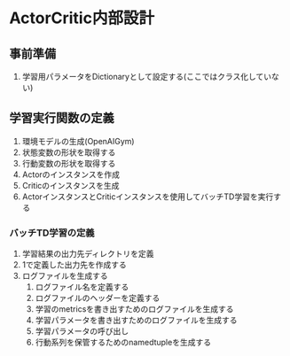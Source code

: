# ActorCritic内部設計

## 事前準備

1. 学習用パラメータをDictionaryとして設定する(ここではクラス化していない)

## 学習実行関数の定義

1. 環境モデルの生成(OpenAIGym)
2. 状態変数の形状を取得する
3. 行動変数の形状を取得する
4. Actorのインスタンスを作成
5. Criticのインスタンスを生成
6. ActorインスタンスとCriticインスタンスを使用してバッチTD学習を実行する

### バッチTD学習の定義

1. 学習結果の出力先ディレクトリを定義
2. 1で定義した出力先を作成する
3. ログファイルを生成する
    1. ログファイル名を定義する
    2. ログファイルのヘッダーを定義する
    3. 学習のmetricsを書き出すためのログファイルを生成する
    4. 学習パラメータを書き出すためのログファイルを生成する
    5. 学習パラメータの呼び出し
    6. 行動系列を保管するためのnamedtupleを生成する